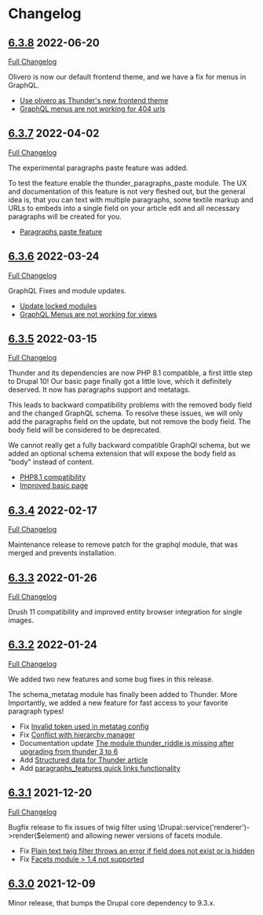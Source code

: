 # Changelog

## [6.3.8](https://github.com/thunder/thunder-distribution/tree/6.3.8) 2022-06-20

[Full Changelog](https://github.com/thunder/thunder-distribution/compare/6.3.7...6.3.8)

Olivero is now our default frontend theme, and we have a fix for menus in GraphQL.

- [Use olivero as Thunder's new frontend theme](https://www.drupal.org/node/3281046)
- [GraphQL menus are not working for 404 urls](https://www.drupal.org/node/3281562)

## [6.3.7](https://github.com/thunder/thunder-distribution/tree/6.3.7) 2022-04-02

[Full Changelog](https://github.com/thunder/thunder-distribution/compare/6.3.6...6.3.7)

The experimental paragraphs paste feature was added.

To test the feature enable the thunder_paragraphs_paste module. The UX and documentation of this feature is not very
fleshed out, but the general idea is, that you can text with multiple paragraphs, some textile markup and URLs to
embeds into a single field on your article edit and all necessary paragraphs will be created for you.

- [Paragraphs paste feature](https://www.drupal.org/node/2908496)

## [6.3.6](https://github.com/thunder/thunder-distribution/tree/6.3.6) 2022-03-24

[Full Changelog](https://github.com/thunder/thunder-distribution/compare/6.3.5...6.3.6)

GraphQL Fixes and module updates.

- [Update locked modules](https://www.drupal.org/node/3271453)
- [GraphQL Menus are not working for views](https://www.drupal.org/node/3270689)

## [6.3.5](https://github.com/thunder/thunder-distribution/tree/6.3.5) 2022-03-15

[Full Changelog](https://github.com/thunder/thunder-distribution/compare/6.3.4...6.3.5)

Thunder and its dependencies are now PHP 8.1 compatible, a first little step to Drupal 10!
Our basic page finally got a little love, which it definitely deserved. It now has paragraphs support and metatags.

This leads to backward compatibility problems with the removed body field and the changed GraphQL schema. To resolve
these issues, we will only add the paragraphs field on the update, but not remove the body field. The body field will be
considered to be deprecated.

We cannot really get a fully backward compatible GraphQl schema, but we added an optional schema extension that will
expose the body field as "body" instead of content.

- [PHP8.1 compatibility](https://www.drupal.org/node/3265222)
- [Improved basic page](https://www.drupal.org/node/3269389)

## [6.3.4](https://github.com/thunder/thunder-distribution/tree/6.3.4) 2022-02-17

[Full Changelog](https://github.com/thunder/thunder-distribution/compare/6.3.3...6.3.4)

Maintenance release to remove patch for the graphql module, that was merged and prevents installation.

## [6.3.3](https://github.com/thunder/thunder-distribution/tree/6.3.3) 2022-01-26

[Full Changelog](https://github.com/thunder/thunder-distribution/compare/6.3.2...6.3.3)

Drush 11 compatibility and improved entity browser integration for single images.

## [6.3.2](https://github.com/thunder/thunder-distribution/tree/6.3.2) 2022-01-24

[Full Changelog](https://github.com/thunder/thunder-distribution/compare/6.3.1...6.3.2)

We added two new features and some bug fixes in this release.

The schema_metatag module has finally been added to Thunder. More Importantly, we added a new feature for fast access to
your favorite paragraph types!

- Fix [Invalid token used in metatag config](https://www.drupal.org/node/3260090)
- Fix [Conflict with hierarchy manager](https://www.drupal.org/node/3255519)
- Documentation
  update [The module thunder_riddle is missing after upgrading from thunder 3 to 6](https://www.drupal.org/node/3244796)
- Add [Structured data for Thunder article](https://www.drupal.org/node/3259163)
- Add [paragraphs_features quick links functionality](https://www.drupal.org/node/3259071)

## [6.3.1](https://github.com/thunder/thunder-distribution/tree/6.3.1) 2021-12-20

[Full Changelog](https://github.com/thunder/thunder-distribution/compare/6.3.0...6.3.1)

Bugfix release to fix issues of twig filter using \Drupal::service('renderer')->render($element) and allowing newer
versions of facets module.

- Fix [Plain text twig filter throws an error if field does not exist or is hidden](https://www.drupal.org/node/3253753)
- Fix [Facets module > 1.4 not supported](https://www.drupal.org/node/3254295)

## [6.3.0](https://github.com/thunder/thunder-distribution/tree/6.3.0) 2021-12-09

Minor release, that bumps the Drupal core dependency to 9.3.x.
